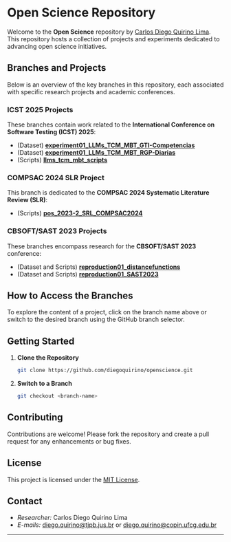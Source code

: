 # Open Science Repository

Welcome to the **Open Science** repository by [Carlos Diego Quirino Lima](https://github.com/diegoquirino). This repository hosts a collection of projects and experiments dedicated to advancing open science initiatives.

## Branches and Projects

Below is an overview of the key branches in this repository, each associated with specific research projects and academic conferences.

### ICST 2025 Projects

These branches contain work related to the **International Conference on Software Testing (ICST) 2025**:

- (Dataset) [**experiment01_LLMs_TCM_MBT_GTI-Competencias**](https://github.com/diegoquirino/openscience/tree/experiment01_LLMs_TCM_MBT_GTI-Competencias)
- (Dataset) [**experiment01_LLMs_TCM_MBT_RGP-Diarias**](https://github.com/diegoquirino/openscience/tree/experiment01_LLMs_TCM_MBT_RGP-Diarias)
- (Scripts) [**llms_tcm_mbt_scripts**](https://github.com/diegoquirino/openscience/tree/llms_tcm_mbt_scripts)

### COMPSAC 2024 SLR Project

This branch is dedicated to the **COMPSAC 2024 Systematic Literature Review (SLR)**:

- (Scripts) [**pos_2023-2_SRL_COMPSAC2024**](https://github.com/diegoquirino/openscience/tree/pos_2023-2_SRL_COMPSAC2024)

### CBSOFT/SAST 2023 Projects

These branches encompass research for the **CBSOFT/SAST 2023** conference:

- (Dataset and Scripts) [**reproduction01_distancefunctions**](https://github.com/diegoquirino/openscience/tree/reproduction01_distancefunctions)
- (Dataset and Scripts) [**reproduction01_SAST2023**](https://github.com/diegoquirino/openscience/tree/reproduction01_SAST2023)

## How to Access the Branches

To explore the content of a project, click on the branch name above or switch to the desired branch using the GitHub branch selector.

## Getting Started

1. **Clone the Repository**

   ```bash
   git clone https://github.com/diegoquirino/openscience.git
   ```

2. **Switch to a Branch**

   ```bash
   git checkout <branch-name>
   ```

## Contributing

Contributions are welcome! Please fork the repository and create a pull request for any enhancements or bug fixes.

## License

This project is licensed under the [MIT License](LICENSE).

## Contact

* *Researcher:* Carlos Diego Quirino Lima
* *E-mails:* [diego.quirino@tjpb.jus.br](mailto:diego.quirino@tjpb.jus.br) or [diego.quirino@copin.ufcg.edu.br](mailto:diego.quirino@copin.ufcg.edu.br)

---
